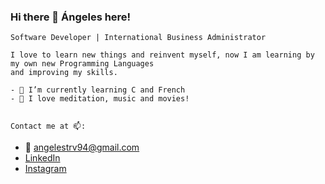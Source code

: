 ### Hi there 👋 Ángeles here!

    Software Developer | International Business Administrator
    
    I love to learn new things and reinvent myself, now I am learning by my own new Programming Languages 
    and improving my skills.
    
    - 🌱 I’m currently learning C and French
    - 🤩 I love meditation, music and movies!
    
    
    Contact me at 📫:
   
   - 📧 angelestrv94@gmail.com
   - [LinkedIn](https://www.linkedin.com/in/mariadelosangelestruquevivas/)
   - [Instagram](https://www.instagram.com/angeles_truque/)
   
   
   
   
   
   
   
    
    

<!--
**Angelestrv/Angelestrv** is a ✨ _special_ ✨ repository because its `README.md` (this file) appears on your GitHub profile.

Here are some ideas to get you started:

- 🔭 I’m currently working on ...
- 👯 I’m looking to collaborate on ...
- 🤔 I’m looking for help with ...
- 💬 Ask me about ...
- 📫 How to reach me: ...
- 😄 Pronouns: ...
- ⚡ Fun fact: ...
-->
